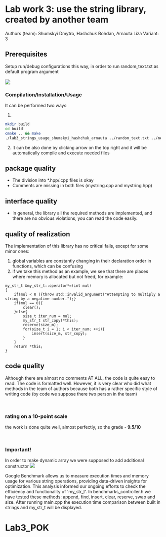 # Lab work 3: use the string library, created by another team
Authors (team): Shumskyi Dmytro, Hashchuk Bohdan, Arnauta Liza
Variant: 3

## Prerequisites
Setup run/debug configurations this way, in order to run  random_text.txt as default program argument <br><br>
<img src="https://drive.google.com/uc?export=view&amp;id=1bh-vpOZ5QG6sy82sYpNB6nXtV1SZVqAv">

### Compilation/Installation/Usage
It can be performed two ways:

1)
```bash
mkdir build 
cd build
cmake .. && make
./lab3_strings_usage_shumskyi_hashchuk_arnauta ../random_text.txt ../new.txt
```

2) It can be also done by clicking arrow on the top right and it will be automatically compile and execute needed files

## package quality
 - The division into *.hpp/.cpp files is okay
 - Comments are missing in both files (mystring.cpp and mystring.hpp)

## interface quality
- In general, the library all the required methods are implemented, and there are no obvious violations, you can read the code easily.

## quality of realization
The implementation of this library has no critical fails, except for some minor ones:

1) global variables are constantly changing in their declaration order in functions, which can be confusing
2) if we take this method as an example, we see that there are places where memory is allocated but not freed, for example:

```
my_str_t &my_str_t::operator*=(int mul)
{
    if(mul < 0 ){throw std::invalid_argument("Attempting to multiply a string by a negative number.");}
    if(mul == 0){
        clear();
    }else{
        size_t iter_num = mul;
        my_str_t str_copy(*this);
        reserve(size_m);
        for(size_t i = 1; i < iter_num; ++i){
            insert(size_m, str_copy);
        }
    }
    return *this;
}
```

## code quality

Although there are almost no comments AT ALL, the code is quite easy to read. The code is formatted well. However, it is very clear who did what methods in the team of authors because both has a rather specific style of writing code (by code we suppose there two person in the team)

<br>

### rating on a 10-point scale 

the work is done quite well, almost perfectly, so the grade - **9.5/10**

<br>

### Important!
In order to make dynamic array we were supposed to add additional constructor
<img src="https://drive.google.com/uc?export=view&amp;id=17GFlesYOytSsI_kdBtkiL3gmcsjfImU9">

Google Benchmark allows us to measure execution times 
and memory usage for various string operations, 
providing data-driven insights for optimization. 
This analysis informed our ongoing 
efforts to check the efficiency and functionality 
of 'my_str_t'. In benchmarks_controller.h we have tested these methods: append, find, insert, clear, reserve, swap and size. After running main.cpp the execution time comparison between built in strings and my_str_t will be displayed.
# Lab3_POK
